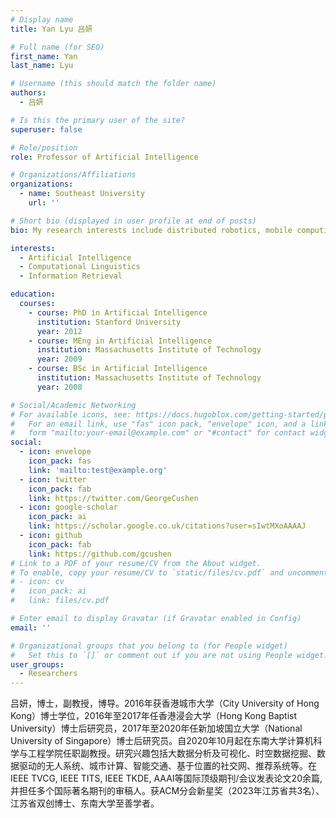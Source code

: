 ```yaml
---
# Display name
title: Yan Lyu 吕妍

# Full name (for SEO)
first_name: Yan
last_name: Lyu

# Username (this should match the folder name)
authors:
  - 吕妍

# Is this the primary user of the site?
superuser: false

# Role/position
role: Professor of Artificial Intelligence

# Organizations/Affiliations
organizations:
  - name: Southeast University
    url: ''

# Short bio (displayed in user profile at end of posts)
bio: My research interests include distributed robotics, mobile computing and programmable matter.

interests:
  - Artificial Intelligence
  - Computational Linguistics
  - Information Retrieval

education:
  courses:
    - course: PhD in Artificial Intelligence
      institution: Stanford University
      year: 2012
    - course: MEng in Artificial Intelligence
      institution: Massachusetts Institute of Technology
      year: 2009
    - course: BSc in Artificial Intelligence
      institution: Massachusetts Institute of Technology
      year: 2008

# Social/Academic Networking
# For available icons, see: https://docs.hugoblox.com/getting-started/page-builder/#icons
#   For an email link, use "fas" icon pack, "envelope" icon, and a link in the
#   form "mailto:your-email@example.com" or "#contact" for contact widget.
social:
  - icon: envelope
    icon_pack: fas
    link: 'mailto:test@example.org'
  - icon: twitter
    icon_pack: fab
    link: https://twitter.com/GeorgeCushen
  - icon: google-scholar
    icon_pack: ai
    link: https://scholar.google.co.uk/citations?user=sIwtMXoAAAAJ
  - icon: github
    icon_pack: fab
    link: https://github.com/gcushen
# Link to a PDF of your resume/CV from the About widget.
# To enable, copy your resume/CV to `static/files/cv.pdf` and uncomment the lines below.
# - icon: cv
#   icon_pack: ai
#   link: files/cv.pdf

# Enter email to display Gravatar (if Gravatar enabled in Config)
email: ''

# Organizational groups that you belong to (for People widget)
#   Set this to `[]` or comment out if you are not using People widget.
user_groups:
  - Researchers
---
```


吕妍，博士，副教授，博导。2016年获香港城市大学（City University of Hong Kong）博士学位，2016年至2017年任香港浸会大学（Hong Kong Baptist University）博士后研究员，2017年至2020年任新加坡国立大学（National University of Singapore）博士后研究员。自2020年10月起在东南大学计算机科学与工程学院任职副教授。研究兴趣包括大数据分析及可视化、时空数据挖掘、数据驱动的无人系统、城市计算、智能交通、基于位置的社交网、推荐系统等。在IEEE TVCG, IEEE TITS, IEEE TKDE, AAAI等国际顶级期刊/会议发表论文20余篇, 并担任多个国际著名期刊的审稿人。获ACM分会新星奖（2023年江苏省共3名）、江苏省双创博士、东南大学至善学者。